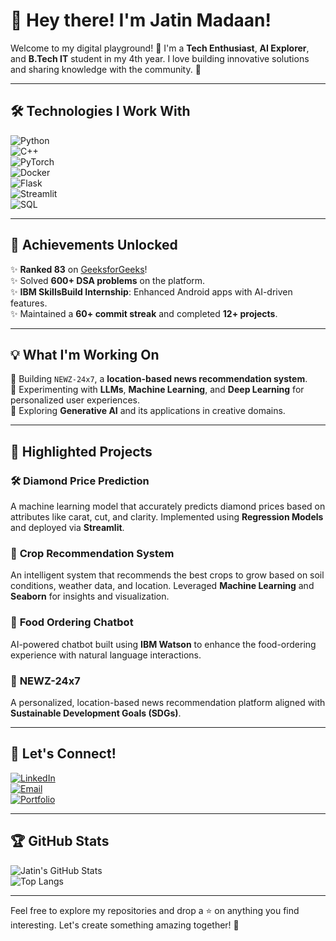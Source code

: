 # 🌟 Hey there! I'm **Jatin Madaan**!  

Welcome to my digital playground! 🎉 I'm a **Tech Enthusiast**, **AI Explorer**, and **B.Tech IT** student in my 4th year. I love building innovative solutions and sharing knowledge with the community. 🚀  

---

## 🛠️ **Technologies I Work With**  

![Python](https://img.shields.io/badge/Python-3776AB?style=for-the-badge&logo=python&logoColor=white)  
![C++](https://img.shields.io/badge/C++-00599C?style=for-the-badge&logo=cplusplus&logoColor=white)  
![PyTorch](https://img.shields.io/badge/PyTorch-EE4C2C?style=for-the-badge&logo=pytorch&logoColor=white)  
![Docker](https://img.shields.io/badge/Docker-2496ED?style=for-the-badge&logo=docker&logoColor=white)  
![Flask](https://img.shields.io/badge/Flask-000000?style=for-the-badge&logo=flask&logoColor=white)  
![Streamlit](https://img.shields.io/badge/Streamlit-FF4B4B?style=for-the-badge&logo=streamlit&logoColor=white)  
![SQL](https://img.shields.io/badge/SQL-4479A1?style=for-the-badge&logo=mysql&logoColor=white)  

---

## 🌟 **Achievements Unlocked**  

✨ **Ranked 83** on [GeeksforGeeks](https://auth.geeksforgeeks.org/user/jatinmadaan)!  
✨ Solved **600+ DSA problems** on the platform.  
✨ **IBM SkillsBuild Internship**: Enhanced Android apps with AI-driven features.  
✨ Maintained a **60+ commit streak** and completed **12+ projects**.  

---

## 💡 **What I'm Working On**  

🚀 Building `NEWZ-24x7`, a **location-based news recommendation system**.  
🤖 Experimenting with **LLMs**, **Machine Learning**, and **Deep Learning** for personalized user experiences.  
🌱 Exploring **Generative AI** and its applications in creative domains.  

---

## 🚀 **Highlighted Projects**  

### 🛠️ **Diamond Price Prediction**  
A machine learning model that accurately predicts diamond prices based on attributes like carat, cut, and clarity. Implemented using **Regression Models** and deployed via **Streamlit**.  

### 🌾 **Crop Recommendation System**  
An intelligent system that recommends the best crops to grow based on soil conditions, weather data, and location. Leveraged **Machine Learning** and **Seaborn** for insights and visualization.  

### 🤖 **Food Ordering Chatbot**  
AI-powered chatbot built using **IBM Watson** to enhance the food-ordering experience with natural language interactions.  

### 📰 **NEWZ-24x7**  
A personalized, location-based news recommendation platform aligned with **Sustainable Development Goals (SDGs)**.  

---

## 🤝 **Let's Connect!**  

[![LinkedIn](https://img.shields.io/badge/LinkedIn-0A66C2?style=for-the-badge&logo=linkedin&logoColor=white)](https://www.linkedin.com/in/jatin-madaan-705561257/)  
[![Email](https://img.shields.io/badge/Email-D14836?style=for-the-badge&logo=gmail&logoColor=white)](mailto:jmadaan493@gmail.com)  
[![Portfolio](https://img.shields.io/badge/Portfolio-24292F?style=for-the-badge&logo=github&logoColor=white)](https://github.com/jatinmadaan493)  

---

## 🏆 **GitHub Stats**  

![Jatin's GitHub Stats](https://github-readme-stats.vercel.app/api?username=jatinmadaan493&show_icons=true&theme=radical)  
![Top Langs](https://github-readme-stats.vercel.app/api/top-langs/?username=jatinmadaan493&layout=compact&theme=radical)  

---

Feel free to explore my repositories and drop a ⭐ on anything you find interesting. Let's create something amazing together! 🌟  
